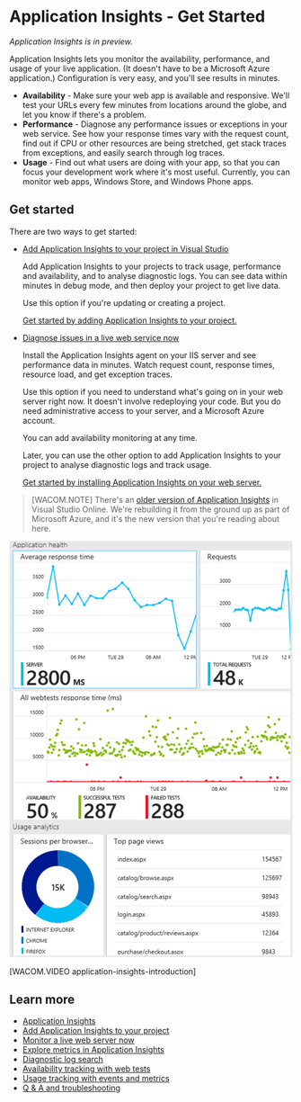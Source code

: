 <properties title="Application Insights" pageTitle="Application Insights" description="Analyze usage, availability and performance of your on-premises or Microsoft Azure web application with Application Insights." metaKeywords="analytics monitoring application insights" authors="awills"  />

<tags ms.service="application-insights" ms.workload="tbd" ms.tgt_pltfrm="ibiza" ms.devlang="na" ms.topic="article" ms.date="01/01/1900" ms.author="awills" />

# Application Insights - Get Started

*Application Insights is in preview.*

Application Insights lets you monitor the availability, performance, and usage of your live application. (It doesn't have to be a Microsoft Azure application.) Configuration is very easy, and you'll see results in minutes.

* **Availability** - Make sure your web app is available and responsive. We'll test your URLs every few minutes from locations around the globe, and let you know if there's a problem.
* **Performance** - Diagnose any performance issues or exceptions in your web service. See how your response times vary with the request count, find out if CPU or other resources are being stretched, get stack traces from exceptions, and easily search through log traces. 
* **Usage** - Find out what users are doing with your app, so that you can focus your development work where it's most useful. Currently, you can monitor web apps, Windows Store, and Windows Phone apps.

## Get started

There are two ways to get started:

* [Add Application Insights to your project in Visual Studio][start]

    Add Application Insights to your projects to track usage, performance and availability, and to analyse diagnostic logs. You can see data within minutes in debug mode, and then deploy your project to get live data.

    Use this option if you're updating or creating a project. 
    
    [Get started by adding Application Insights to your project.][start]

* [Diagnose issues in a live web service now][redfield]

    Install the Application Insights agent on your IIS server and see performance data in minutes. Watch  request count, response times, resource load, and get exception traces. 

    Use this option if you need to understand what's going on in your web server right now. It doesn't involve redeploying your code. But you do need administrative access to your server, and a Microsoft Azure account.

    You can add availability monitoring at any time. 

	Later, you can use the other option to add Application Insights to your project to analyse diagnostic logs and track usage.

    [Get started by installing Application Insights on your web server.][redfield]

>[WACOM.NOTE] There's an [older version of Application Insights](http://msdn.microsoft.com/en-us/library/dn481095.aspx) in Visual Studio Online. We're rebuilding it from the ground up as part of Microsoft Azure, and it's the new version that you're reading about here.

![Example application monitor in Application Insights](./media/appinsights/appinsights-00-appblade.png)

[WACOM.VIDEO application-insights-introduction]

## Learn more

* [Application Insights][root]
* [Add Application Insights to your project][start]
* [Monitor a live web server now][redfield]
* [Explore metrics in Application Insights][explore]
* [Diagnostic log search][diagnostic]
* [Availability tracking with web tests][availability]
* [Usage tracking with events and metrics][usage]
* [Q & A and troubleshooting][qna]


<!--Link references-->

[root]: ../app-insights-get-started/
[start]: ../app-insights-monitor-application-health-usage/
[redfield]: ../app-insights-monitor-performance-live-website-now/
[explore]: ../app-insights-explore-metrics/
[diagnostic]: ../app-insights-search-diagnostic-logs/ 
[availability]: ../app-insights-monitor-web-app-availability/
[usage]: ../app-insights-track-usage-custom-events-metrics/
[qna]: ../app-insights-troubleshoot-faq/

